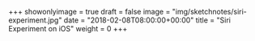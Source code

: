 +++
showonlyimage = true
draft = false
image = "img/sketchnotes/siri-experiment.jpg"
date = "2018-02-08T08:00:00+00:00"
title = "Siri Experiment on iOS"
weight = 0
+++

